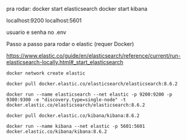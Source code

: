 

pra rodar:
docker start elasticsearch 
docker start kibana

localhost:9200
localhost:5601

usuario e senha no .env

Passo a passo para rodar o elastic (requer Docker)

https://www.elastic.co/guide/en/elasticsearch/reference/current/run-elasticsearch-locally.html#_start_elasticsearch


`docker network create elastic`

`docker pull docker.elastic.co/elasticsearch/elasticsearch:8.6.2`

`docker run --name elasticsearch --net elastic -p 9200:9200 -p 9300:9300 -e "discovery.type=single-node" -t docker.elastic.co/elasticsearch/elasticsearch:8.6.2`

`docker pull docker.elastic.co/kibana/kibana:8.6.2`

`docker run --name kibana --net elastic -p 5601:5601 docker.elastic.co/kibana/kibana:8.6.2`

